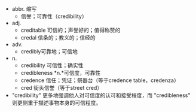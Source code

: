 - abbr. 缩写
	- 信誉；可靠性（credibility）
- adj.
	- creditable 可信的；声誉好的；值得称赞的
	- credal 信条的；教义的；信经的
- adv.
	- credibly可靠地；可信地
- n.
	- credibility 可信性；确实性
	- credibleness *n.*可信度，可靠性
	- credence 信任；凭证；祭器台（等于credence table，credenza）
	- cred 街头信誉（等于street cred）
- "credibility" 更多地强调他人对可信度的认可和接受程度，而 "credibleness" 则更侧重于描述事物本身的可信程度。